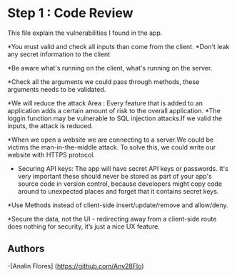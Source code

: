 # Step 1 : Code Review
This file explain  the vulnerabilities I found in the app.

*You must valid and check all inputs than come from the client.
*Don't leak any secret information to the client

*Be aware what's running on the client, what's  running on the server.

*Check all the arguments we could pass through methods, these arguments needs to be validated.

*We will reduce the attack Area : Every feature that is added to an application adds a certain amount of risk to the overall application.
*The loggin function may be vulnerable to SQL injection attacks.If we valid the inputs, the attack is reduced.

*When we open a website  we are connecting to a server.We could be victims the man-in-the-middle attack. To solve this, we could write our website with HTTPS protocol.
* Securing API keys: The app will have secret API keys or passwords. It's very important these should never be stored as part of your app's source code in version control, because developers might copy code around to unexpected places and forget that it contains secret keys.

*Use Methods instead of client-side insert/update/remove and allow/deny.

*Secure the data, not the UI - redirecting away from a client-side route does nothing for security, it’s just a nice UX feature.

## Authors
 -[Analin Flores] (https://github.com/Any28Flo)

